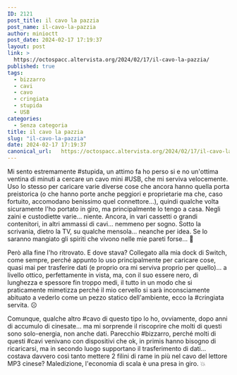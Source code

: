 ```yaml
---
ID: 2121
post_title: il cavo la pazzia
post_name: il-cavo-la-pazzia
author: minioctt
post_date: 2024-02-17 17:19:37
layout: post
link: >
  https://octospacc.altervista.org/2024/02/17/il-cavo-la-pazzia/
published: true
tags:
  - bizzarro
  - cavi
  - cavo
  - cringiata
  - stupida
  - USB
categories:
  - Senza categoria
title: il cavo la pazzia
slug: "il-cavo-la-pazzia"
date: 2024-02-17 17:19:37
canonical_url:   https://octospacc.altervista.org/2024/02/17/il-cavo-la-pazzia/
---
```

<!-- wp:paragraph -->
<p markdown="1">Mi sento estremamente #stupida, un attimo fa ho perso si e no un'ottima ventina di minuti a cercare un cavo mini #USB, che mi serviva velocemente. Uso lo stesso per caricare varie diverse cose che ancora hanno quella porta preistorica (o che hanno porte anche peggiori e proprietarie ma che, caso fortuito, accomodano benissimo quel connettore...), quindi qualche volta sicuramente l'ho portato in giro, ma principalmente lo tengo a casa. Negli zaini e custodiette varie... niente. Ancora, in vari cassetti o grandi contenitori, in altri ammassi di cavi... nemmeno per sogno. Sotto la scrivania, dietro la TV, su qualche mensola... neanche per idea. Se lo saranno mangiato gli spiriti che vivono nelle mie pareti forse... 👻️</p>
<!-- /wp:paragraph -->

<!-- wp:paragraph -->
<p markdown="1">Però alla fine l'ho ritrovato. E dove stava? Collegato alla mia dock di Switch, come sempre, perché appunto lo uso principalmente per caricare cose, quasi mai per trasferire dati (e proprio ora mi serviva proprio per quello)... a livello ottico, perfettamente in vista, ma, con il suo essere nero, di lunghezza e spessore fin troppo medi, il tutto in un modo che si praticamente mimetizza perché il mio cervello si sarà inconsciamente abituato a vederlo come un pezzo statico dell'ambiente, ecco la #cringiata servita. ☹️</p>
<!-- /wp:paragraph -->

<!-- wp:paragraph -->
<p markdown="1">Comunque, qualche altro #cavo di questo tipo lo ho, ovviamente, dopo anni di accumulo di cinesate... ma mi sorprende il riscoprire che molti di questi sono solo-energia, non anche dati. Parecchio #bizzarro, perché molti di questi #cavi venivano con dispositivi che ok, in primis hanno bisogno di ricaricarsi, ma in secondo luogo supportano il trasferimento di dati... costava davvero così tanto mettere 2 filini di rame in più nel cavo del lettore MP3 cinese? Maledizione, l'economia di scala è una presa in giro. 💥️</p>
<!-- /wp:paragraph -->